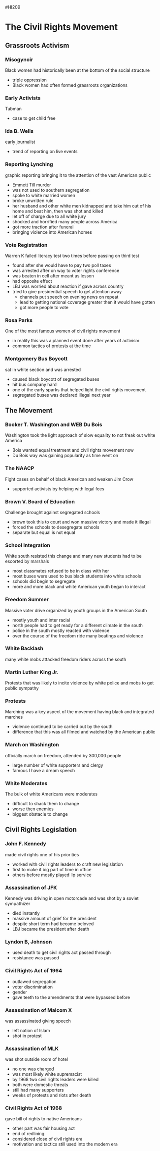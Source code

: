 #HI209 

# The Civil Rights Movement

## Grassroots Activism

### Misogynoir

Black women had historically been at the bottom of the social structure
- triple oppression
- Black women had often formed grassroots organizations 

### Early Activists

Tubman
* case to get child free

### Ida B. Wells

early journalist
* trend of reporting on live events

### Reporting Lynching

graphic reporting bringing it to the attention of the vast American public
- Emmett Till murder
- was not used to southern segregation
- spoke to white married women
- broke unwritten rule
- her husband and other white men kidnapped and take him out of his home and beat him, then was shot and killed
- let off of charge due to all white jury
- shocked and horrified many people across America
- got more traction after funeral
- bringing violence into American homes 

### Vote Registration

Warren K failed literacy test two times before passing on third test
- found after she would have to pay two poll taxes
- was arrested after on way to voter rights conference
- was beaten in cell after meant as lesson
- had opposite effect
- LBJ was worried about reaction if gave across country
- tried to give presidential speech to get attention away
	- channels put speech on evening news on repeat
	- lead to getting national coverage greater then it would have gotten
	- got more people to vote 

### Rosa Parks

One of the most famous women of civil rights movement
- in reality this was a planned event done after years of activism
- common tactics of protests at the time

### Montgomery Bus Boycott

sat in white section and was arrested
- caused black boycott of segregated buses
- hit bus company hard
- one of the early sparks that helped light the civil rights movement
- segregated buses was declared illegal next year

## The Movement

### Booker T. Washington and WEB Du Bois

Washington took the light approach of slow equality to not freak out white America
- Bois wanted equal treatment and civil rights movement now
- Du Bois way was gaining popularity as time went on

### The NAACP

Fight cases on behalf of black American and weaken Jim Crow
- supported activists by helping with legal fees

### Brown V. Board of Education

Challenge brought against segregated schools
- brown took this to court and won massive victory and made it illegal
- forced the schools to desegregate schools
- separate but equal is not equal

### School Integration

White south resisted this change and many new students had to be escorted by marshals
- most classmates refused to be in class with her
- most buses were used to bus black students into white schools
- schools did begin to segregate
- more and more black and white American youth began to interact

### Freedom Summer

Massive voter drive organized by youth groups in the American South
- mostly youth and inter racial
- north people had to get ready for a different climate in the south
- police in the south mostly reacted with violence
- over the course of the freedom ride many beatings and violence

### White Backlash

many white mobs attacked freedom riders across the south

### Martin Luther King Jr.

Protests that was likely to incite violence by white police and mobs to get public sympathy

### Protests

Marching was a key aspect of the movement having black and integrated marches
- violence continued to be carried out by the south
- difference that this was all filmed and watched by the American public

### March on Washington

officially march on freedom, attended by 300,000 people
- large number of white supporters and clergy
- famous I have a dream speech

### White Moderates

The bulk of white Americans were moderates
- difficult to shack them to change
- worse then enemies
- biggest obstacle to change 
 
## Civil Rights Legislation

### John F. Kennedy

made civil rights one of his priorities
- worked with civil rights leaders to craft new legislation
- first to make it big part of time in office
- others before mostly played lip service

### Assassination of JFK

Kennedy was driving in open motorcade and was shot by a soviet sympathizer
- died instantly
- massive amount of grief for the president
- despite short term had become beloved
- LBJ became the president after death

### Lyndon B, Johnson

- used death to get civil rights act passed through
- resistance was passed

### Civil Rights Act of 1964

- outlawed segregation
- voter discrimination
- gender
- gave teeth to the amendments that were bypassed before

### Assassination of Malcom X

was assassinated giving speech
- left nation of Islam
- shot in protest

### Assassination of MLK

was shot outside room of hotel
- no one was charged
- was most likely white supremacist
- by 1968 two civil rights leaders were killed 
- both were domestic threats
- still had many supporters
- weeks of protests and riots after death 

### Civil Rights Act of 1968

gave bill of rights to native Americans
- other part was fair housing act
- end of redlining
- considered close of civil rights era
- motivation and tactics still used into the modern era 


